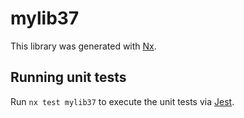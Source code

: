 # mylib37

This library was generated with [Nx](https://nx.dev).

## Running unit tests

Run `nx test mylib37` to execute the unit tests via [Jest](https://jestjs.io).

